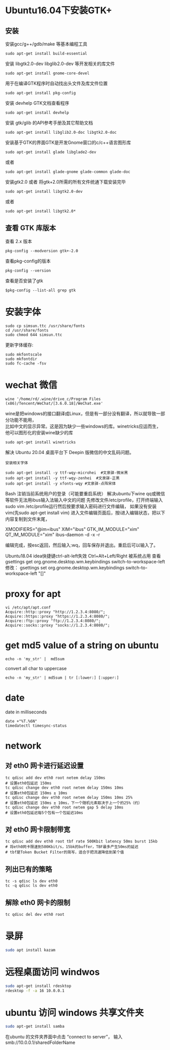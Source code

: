 # Ubuntu16.04下安装GTK+

##  安装

安装gcc/g++/gdb/make 等基本编程工具  

```
sudo apt-get install build-essential  
```
安装 libgtk2.0-dev libglib2.0-dev 等开发相关的库文件  

```
sudo apt-get install gnome-core-devel   
```
用于在编译GTK程序时自动找出头文件及库文件位置  

```
sudo apt-get install pkg-config
```
安装 devhelp GTK文档查看程序

```
sudo apt-get install devhelp
```
安装 gtk/glib 的API参考手册及其它帮助文档

```
sudo apt-get install libglib2.0-doc libgtk2.0-doc
```
安装基于GTK的界面GTK是开发Gnome窗口的c/c++语言图形库 

```
sudo apt-get install glade libglade2-dev
```
或者
```
sudo apt-get install glade-gnome glade-common glade-doc
```
安装gtk2.0 或者 将gtk+2.0所需的所有文件统通下载安装完毕

```
sudo apt-get install libgtk2.0-dev
```
或者
```
sudo apt-get install libgtk2.0*
```
##  查看 GTK 库版本

查看 2.x 版本

```
pkg-config --modversion gtk+-2.0
```
查看pkg-config的版本

```
pkg-config --version
```
查看是否安装了gtk

```
$pkg-config --list-all grep gtk
```

#  安装字体

```
sudo cp simsun.ttc /usr/share/fonts
cd /usr/share/fonts
sudo chmod 644 simsun.ttc
```

 更新字体缓存:

```
sudo mkfontscale
sudo mkfontdir
sudo fc-cache -fsv
```


# wechat 微信

```shell
wine '/home/rd/.wine/drive_c/Program Files (x86)/Tencent/WeChat/[3.6.0.18]/WeChat.exe'
```
 wine是把windows的接口翻译成Linux，但是有一部分没有翻译，所以就导致一部分功能不能用，   
比如中文的显示异常。这是因为缺少一些windows的库。winetricks应运而生，他可以图形化的安装wine缺少的库

```shell
sudo apt-get install winetricks
```
解决 Ubuntu 20.04 桌面平台下 Deepin 版微信的中文乱码问题。

```shell
安装相关字体

sudo apt-get install -y ttf-wqy-microhei  #文泉驿-微米黑
sudo apt-get install -y ttf-wqy-zenhei  #文泉驿-正黑
sudo apt-get install -y xfonts-wqy #文泉驿-点阵宋体
```

Bash
注销当前系统用户的登录（可能要重启系统） 
解决ubuntu下wine qq或微信等软件无法用ibus输入法输入中文的问题
先修改文件/etc/profile，打开终端输入sudo vim /etc/profile运行然后按要求输入密码进行文件编辑，
如果没有安装vim(先sudo apt-get install vim)
进入文件编辑页面后，按i进入编辑状态，把以下内容复制到文件末尾，

XMODIFIERS="@im=ibus"
XIM="ibus"
GTK_IM_MODULE="xim"
QT_IM_MODULE="xim"
ibus-daemon -d -x -r

编辑完成，按esc返回，然后输入:wq，回车保存并退出。重启后可以输入了。

Ubuntu18.04 idea快捷键ctrl-alt-left失效
Ctrl+Alt+Left/Right 被系统占用
查看
gsettings get org.gnome.desktop.wm.keybindings switch-to-workspace-left
修改：
gsettings set org.gnome.desktop.wm.keybindings switch-to-workspace-left "[]"

#  proxy for apt

```shell
vi /etc/apt/apt.conf
Acquire::http::proxy "http://1.2.3.4:8080/";
Acquire::https::proxy "https://1.2.3.4:8080/";
Acquire::ftp::proxy "ftp://1.2.3.4:8080/";
Acquire::socks::proxy "socks://1.2.3.4:8080/";
```

#  get md5 value of a string on ubuntu

```
echo -n 'my_str' |  md5sum
```
convert all char to uppercase

```shell
echo -n 'my_str' | md5sum | tr [:lower:] [:upper:]
```
# date
date in milliseconds 
```
date +"%T.%6N"
timedatectl timesync-status
```
# network 

##  对 eth0 网卡进行延迟设置

```shell
tc qdisc add dev eth0 root netem delay 150ms
# 设置eth0包延迟 150ms
tc qdisc change dev eth0 root netem delay 150ms 10ms
# 设置eth0包延迟 150ms ± 10ms
tc qdisc change dev eth0 root netem delay 150ms 10ms 25%
# 设置eth0包延迟 150ms ± 10ms，下一个随机元素取决于上一个的25%（约）
tc qdisc change dev eth0 root netem gap 5 delay 10ms
# 设置eth0包延迟每5个包有一个包延迟10ms
```

##  对 eth0 网卡限制带宽

```shell
tc qdisc add dev eth0 root tbf rate 500Kbit latency 50ms burst 15kb
# 将eth0网卡限速到500Kbit/s，15bk的buffer，TBF最多产生50ms的延迟
# tbf是Token Bucket Filter的简写，适合于把流速降低到某个值
```
##  列出已有的策略

```shell
tc -s qdisc ls dev eth0
tc -q qdisc ls dev eth0
```
##  解除 eth0 网卡的限制

```shell
tc qdisc del dev eth0 root
```

# 录屏

```sh
sudo apt install kazam
```

# 远程桌面访问 windwos

```sh
sudo apt-get install rdesktop
rdesktop -f -a 16 10.0.0.1
```

# ubuntu 访问 windows 共享文件夹

```sh
sudo apt-get install samba
```

在ubuntu 的文件夹界面中点击 “connect to server”， 输入 smb://10.0.0.1/sharedFolderName
